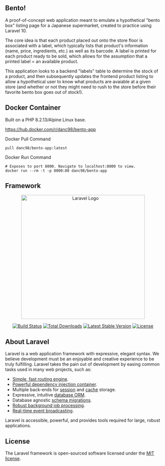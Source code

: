 ## Bento!

A proof-of-concept web application meant to emulate a hypothetical "bento box" listing page for a Japanese supermarket, created to practice using Laravel 10.

The core idea is that each product placed out onto the store floor is associated with a label, which typically lists that product's information (name, price, ingredients, etc.) as well as its barcode.
A label is printed for each product ready to be sold, which allows for the assumption that a printed label = an available product.

This application looks to a backend "labels" table to determine the stock of a product, and then subsequently updates the frontend product listing to allow a hypothetical user to know what products are
avaiable at a given store (and whether or not they might need to rush to the store before their favorite bento box goes out of stock!).

## Docker Container

Built on a PHP 8.2.13/Alpine Linux base.  

https://hub.docker.com/r/danc98/bento-app 

Docker Pull Command
```
pull danc98/bento-app:latest
```

Docker Run Command
```
# Exposes to port 8000. Navigate to localhost:8000 to view.
docker run --rm -t -p 8000:80 danc98/bento-app
```

## Framework

<p align="center"><a href="https://laravel.com" target="_blank"><img src="https://raw.githubusercontent.com/laravel/art/master/logo-lockup/5%20SVG/2%20CMYK/1%20Full%20Color/laravel-logolockup-cmyk-red.svg" width="400" alt="Laravel Logo"></a></p>

<p align="center">
<a href="https://github.com/laravel/framework/actions"><img src="https://github.com/laravel/framework/workflows/tests/badge.svg" alt="Build Status"></a>
<a href="https://packagist.org/packages/laravel/framework"><img src="https://img.shields.io/packagist/dt/laravel/framework" alt="Total Downloads"></a>
<a href="https://packagist.org/packages/laravel/framework"><img src="https://img.shields.io/packagist/v/laravel/framework" alt="Latest Stable Version"></a>
<a href="https://packagist.org/packages/laravel/framework"><img src="https://img.shields.io/packagist/l/laravel/framework" alt="License"></a>
</p>

## About Laravel

Laravel is a web application framework with expressive, elegant syntax. We believe development must be an enjoyable and creative experience to be truly fulfilling. Laravel takes the pain out of development by easing common tasks used in many web projects, such as:

- [Simple, fast routing engine](https://laravel.com/docs/routing).
- [Powerful dependency injection container](https://laravel.com/docs/container).
- Multiple back-ends for [session](https://laravel.com/docs/session) and [cache](https://laravel.com/docs/cache) storage.
- Expressive, intuitive [database ORM](https://laravel.com/docs/eloquent).
- Database agnostic [schema migrations](https://laravel.com/docs/migrations).
- [Robust background job processing](https://laravel.com/docs/queues).
- [Real-time event broadcasting](https://laravel.com/docs/broadcasting).

Laravel is accessible, powerful, and provides tools required for large, robust applications.

## License

The Laravel framework is open-sourced software licensed under the [MIT license](https://opensource.org/licenses/MIT).
